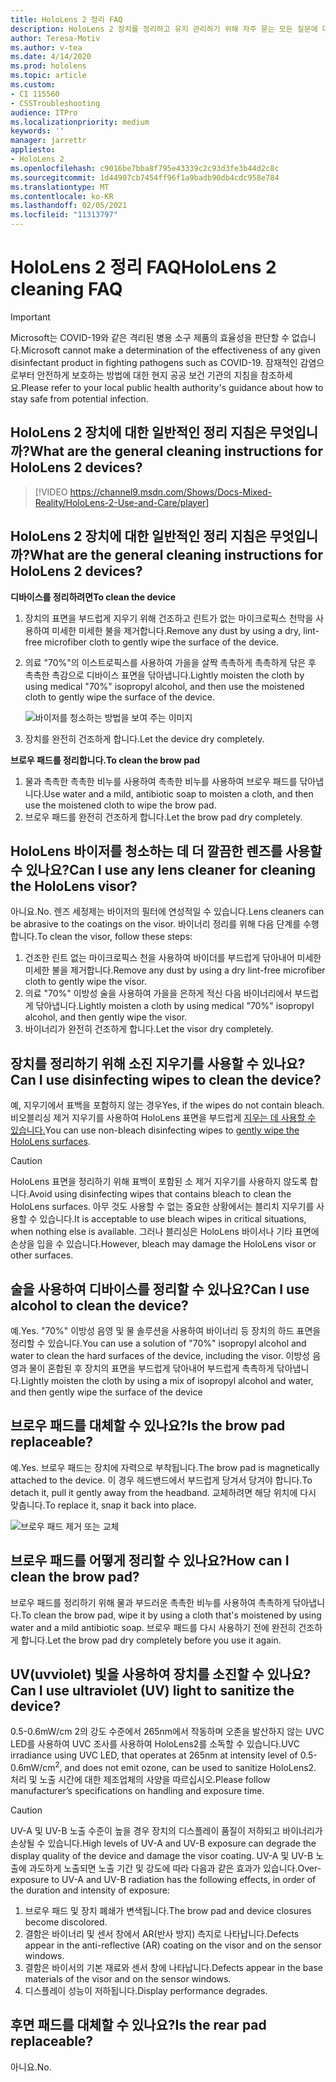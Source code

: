 ```yaml
---
title: HoloLens 2 정리 FAQ
description: HoloLens 2 장치를 정리하고 유지 관리하기 위해 자주 묻는 모든 질문에 대한 최신 답변을 얻습니다.
author: Teresa-Motiv
ms.author: v-tea
ms.date: 4/14/2020
ms.prod: hololens
ms.topic: article
ms.custom:
- CI 115560
- CSSTroubleshooting
audience: ITPro
ms.localizationpriority: medium
keywords: ''
manager: jarrettr
appliesto:
- HoloLens 2
ms.openlocfilehash: c9016be7bba8f795e43339c2c93d3fe3b44d2c8c
ms.sourcegitcommit: 1d44907cb7454ff96f1a9badb90db4cdc958e784
ms.translationtype: MT
ms.contentlocale: ko-KR
ms.lasthandoff: 02/05/2021
ms.locfileid: "11313797"
---
```

# <span data-ttu-id="06c85-103">HoloLens 2 정리 FAQ</span><span class="sxs-lookup"><span data-stu-id="06c85-103">HoloLens 2 cleaning FAQ</span></span>

> [!IMPORTANT]  
> <span data-ttu-id="06c85-104">Microsoft는 COVID-19와 같은 격리된 병용 소구 제품의 효율성을 판단할 수 없습니다.</span><span class="sxs-lookup"><span data-stu-id="06c85-104">Microsoft cannot make a determination of the effectiveness of any given disinfectant product in fighting pathogens such as COVID-19.</span></span> <span data-ttu-id="06c85-105">잠재적인 감염으로부터 안전하게 보호하는 방법에 대한 현지 공공 보건 기관의 지침을 참조하세요.</span><span class="sxs-lookup"><span data-stu-id="06c85-105">Please refer to your local public health authority's guidance about how to stay safe from potential infection.</span></span>  

## <span data-ttu-id="06c85-106">HoloLens 2 장치에 대한 일반적인 정리 지침은 무엇입니까?</span><span class="sxs-lookup"><span data-stu-id="06c85-106">What are the general cleaning instructions for HoloLens 2 devices?</span></span>

> [!VIDEO https://channel9.msdn.com/Shows/Docs-Mixed-Reality/HoloLens-2-Use-and-Care/player]
## <span data-ttu-id="06c85-107">HoloLens 2 장치에 대한 일반적인 정리 지침은 무엇입니까?</span><span class="sxs-lookup"><span data-stu-id="06c85-107">What are the general cleaning instructions for HoloLens 2 devices?</span></span>
<!-- <iframe src="https://channel9.msdn.com/Shows/Docs-Mixed-Reality/HoloLens-2-Use-and-Care/player" width="960" height="540" allowFullScreen frameBorder="0" title="HoloLens 2 Use and Care - Microsoft Channel 9 Video"></iframe> -->

**<span data-ttu-id="06c85-108">디바이스를 정리하려면</span><span class="sxs-lookup"><span data-stu-id="06c85-108">To clean the device</span></span>**

1. <span data-ttu-id="06c85-109">장치의 표면을 부드럽게 지우기 위해 건조하고 린트가 없는 마이크로픽스 천막을 사용하여 미세한 미세한 불을 제거합니다.</span><span class="sxs-lookup"><span data-stu-id="06c85-109">Remove any dust by using a dry, lint-free microfiber cloth to gently wipe the surface of the device.</span></span>
1. <span data-ttu-id="06c85-110">의료 "70%"의 이스트로픽스를 사용하여 가을을 살짝 촉촉하게 촉촉하게 닦은 후 촉촉한 촉감으로 디바이스 표면을 닦아냅니다.</span><span class="sxs-lookup"><span data-stu-id="06c85-110">Lightly moisten the cloth by using medical "70%" isopropyl alcohol, and then use the moistened cloth to gently wipe the surface of the device.</span></span>

   ![바이저를 청소하는 방법을 보여 주는 이미지](images/hololens-cleaning-visor.png)

1. <span data-ttu-id="06c85-112">장치를 완전히 건조하게 합니다.</span><span class="sxs-lookup"><span data-stu-id="06c85-112">Let the device dry completely.</span></span>

**<span data-ttu-id="06c85-113">브로우 패드를 정리합니다.</span><span class="sxs-lookup"><span data-stu-id="06c85-113">To clean the brow pad</span></span>**

1. <span data-ttu-id="06c85-114">물과 촉촉한 촉촉한 비누를 사용하여 촉촉한 비누를 사용하여 브로우 패드를 닦아냅니다.</span><span class="sxs-lookup"><span data-stu-id="06c85-114">Use water and a mild, antibiotic soap to moisten a cloth, and then use the moistened cloth to wipe the brow pad.</span></span>
1. <span data-ttu-id="06c85-115">브로우 패드를 완전히 건조하게 합니다.</span><span class="sxs-lookup"><span data-stu-id="06c85-115">Let the brow pad dry completely.</span></span>

## <span data-ttu-id="06c85-116">HoloLens 바이저를 청소하는 데 더 깔끔한 렌즈를 사용할 수 있나요?</span><span class="sxs-lookup"><span data-stu-id="06c85-116">Can I use any lens cleaner for cleaning the HoloLens visor?</span></span>

<span data-ttu-id="06c85-117">아니요.</span><span class="sxs-lookup"><span data-stu-id="06c85-117">No.</span></span> <span data-ttu-id="06c85-118">렌즈 세정제는 바이저의 필터에 연성적일 수 있습니다.</span><span class="sxs-lookup"><span data-stu-id="06c85-118">Lens cleaners can be abrasive to the coatings on the visor.</span></span> <span data-ttu-id="06c85-119">바이너리 정리를 위해 다음 단계를 수행합니다.</span><span class="sxs-lookup"><span data-stu-id="06c85-119">To clean the visor, follow these steps:</span></span>  

1. <span data-ttu-id="06c85-120">건조한 린트 없는 마이크로픽스 천을 사용하여 바이더를 부드럽게 닦아내어 미세한 미세한 불을 제거합니다.</span><span class="sxs-lookup"><span data-stu-id="06c85-120">Remove any dust by using a dry lint-free microfiber cloth to gently wipe the visor.</span></span>
1. <span data-ttu-id="06c85-121">의료 "70%" 이방성 술을 사용하여 가을을 은하게 적신 다음 바이너리에서 부드럽게 닦아냅니다.</span><span class="sxs-lookup"><span data-stu-id="06c85-121">Lightly moisten a cloth by using medical "70%" isopropyl alcohol, and then gently wipe the visor.</span></span>
1. <span data-ttu-id="06c85-122">바이너리가 완전히 건조하게 합니다.</span><span class="sxs-lookup"><span data-stu-id="06c85-122">Let the visor dry completely.</span></span>

## <span data-ttu-id="06c85-123">장치를 정리하기 위해 소진 지우기를 사용할 수 있나요?</span><span class="sxs-lookup"><span data-stu-id="06c85-123">Can I use disinfecting wipes to clean the device?</span></span>

<span data-ttu-id="06c85-124">예, 지우기에서 표백을 포함하지 않는 경우</span><span class="sxs-lookup"><span data-stu-id="06c85-124">Yes, if the wipes do not contain bleach.</span></span> <span data-ttu-id="06c85-125">비오블리싱 제거 지우기를 사용하여 HoloLens 표면을 부드럽게 [지우는 데 사용할 수 있습니다.](#what-are-the-general-cleaning-instructions-for-hololens-2-devices)</span><span class="sxs-lookup"><span data-stu-id="06c85-125">You can use non-bleach disinfecting wipes to [gently wipe the HoloLens surfaces](#what-are-the-general-cleaning-instructions-for-hololens-2-devices).</span></span>  

> [!CAUTION]  
> <span data-ttu-id="06c85-126">HoloLens 표면을 정리하기 위해 표백이 포함된 소 제거 지우기를 사용하지 않도록 합니다.</span><span class="sxs-lookup"><span data-stu-id="06c85-126">Avoid using disinfecting wipes that contains bleach to clean the HoloLens surfaces.</span></span> <span data-ttu-id="06c85-127">아무 것도 사용할 수 없는 중요한 상황에서는 블리치 지우기를 사용할 수 있습니다.</span><span class="sxs-lookup"><span data-stu-id="06c85-127">It is acceptable to use bleach wipes in critical situations, when nothing else is available.</span></span> <span data-ttu-id="06c85-128">그러나 블리싱은 HoloLens 바이서나 기타 표면에 손상을 입을 수 있습니다.</span><span class="sxs-lookup"><span data-stu-id="06c85-128">However, bleach may damage the HoloLens visor or other surfaces.</span></span>

## <span data-ttu-id="06c85-129">술을 사용하여 디바이스를 정리할 수 있나요?</span><span class="sxs-lookup"><span data-stu-id="06c85-129">Can I use alcohol to clean the device?</span></span>

<span data-ttu-id="06c85-130">예.</span><span class="sxs-lookup"><span data-stu-id="06c85-130">Yes.</span></span> <span data-ttu-id="06c85-131">"70%" 이방성 음영 및 물 솔루션을 사용하여 바이너리 등 장치의 하드 표면을 정리할 수 있습니다.</span><span class="sxs-lookup"><span data-stu-id="06c85-131">You can use a solution of "70%" isopropyl alcohol and water to clean the hard surfaces of the device, including the visor.</span></span> <span data-ttu-id="06c85-132">이방성 음영과 물이 혼합된 후 장치의 표면을 부드럽게 닦아내어 부드럽게 촉촉하게 닦아냅니다.</span><span class="sxs-lookup"><span data-stu-id="06c85-132">Lightly moisten the cloth by using a mix of isopropyl alcohol and water, and then gently wipe the surface of the device</span></span>

## <span data-ttu-id="06c85-133">브로우 패드를 대체할 수 있나요?</span><span class="sxs-lookup"><span data-stu-id="06c85-133">Is the brow pad replaceable?</span></span>

<span data-ttu-id="06c85-134">예.</span><span class="sxs-lookup"><span data-stu-id="06c85-134">Yes.</span></span> <span data-ttu-id="06c85-135">브로우 패드는 장치에 자력으로 부착됩니다.</span><span class="sxs-lookup"><span data-stu-id="06c85-135">The brow pad is magnetically attached to the device.</span></span> <span data-ttu-id="06c85-136">이 경우 헤드밴드에서 부드럽게 당겨서 당겨야 합니다.</span><span class="sxs-lookup"><span data-stu-id="06c85-136">To detach it, pull it gently away from the headband.</span></span> <span data-ttu-id="06c85-137">교체하려면 해당 위치에 다시 맞춥니다.</span><span class="sxs-lookup"><span data-stu-id="06c85-137">To replace it, snap it back into place.</span></span>

![브로우 패드 제거 또는 교체](images/hololens2-remove-browpad.png)

## <span data-ttu-id="06c85-139">브로우 패드를 어떻게 정리할 수 있나요?</span><span class="sxs-lookup"><span data-stu-id="06c85-139">How can I clean the brow pad?</span></span>

<span data-ttu-id="06c85-140">브로우 패드를 정리하기 위해 물과 부드러운 촉촉한 비누를 사용하여 촉촉하게 닦아냅니다.</span><span class="sxs-lookup"><span data-stu-id="06c85-140">To clean the brow pad, wipe it by using a cloth that's moistened by using water and a mild antibiotic soap.</span></span> <span data-ttu-id="06c85-141">브로우 패드를 다시 사용하기 전에 완전히 건조하게 합니다.</span><span class="sxs-lookup"><span data-stu-id="06c85-141">Let the brow pad dry completely before you use it again.</span></span>

## <span data-ttu-id="06c85-142">UV(uvviolet) 빛을 사용하여 장치를 소진할 수 있나요?</span><span class="sxs-lookup"><span data-stu-id="06c85-142">Can I use ultraviolet (UV) light to sanitize the device?</span></span>

<span data-ttu-id="06c85-143">0.5-0.6mW/cm 2의 강도 수준에서 265nm에서 작동하며 오존을 발산하지 않는 UVC LED를 사용하여 UVC 조사를 <sup> </sup> 사용하여 HoloLens2를 소독할 수 있습니다.</span><span class="sxs-lookup"><span data-stu-id="06c85-143">UVC irradiance using UVC LED, that operates at 265nm at intensity level of 0.5-0.6mW/cm<sup>2</sup>, and does not emit ozone, can be used to sanitize HoloLens2.</span></span> <span data-ttu-id="06c85-144">처리 및 노출 시간에 대한 제조업체의 사양을 따르십시오.</span><span class="sxs-lookup"><span data-stu-id="06c85-144">Please follow manufacturer’s specifications on handling and exposure time.</span></span>

> [!CAUTION]  
> <span data-ttu-id="06c85-145">UV-A 및 UV-B 노출 수준이 높을 경우 장치의 디스플레이 품질이 저하되고 바이너리가 손상될 수 있습니다.</span><span class="sxs-lookup"><span data-stu-id="06c85-145">High levels of UV-A and UV-B exposure can degrade the display quality of the device and damage the visor coating.</span></span> <span data-ttu-id="06c85-146">UV-A 및 UV-B 노출에 과도하게 노출되면 노출 기간 및 강도에 따라 다음과 같은 효과가 있습니다.</span><span class="sxs-lookup"><span data-stu-id="06c85-146">Over-exposure to UV-A and UV-B radiation has the following effects, in order of the duration and intensity of exposure:</span></span>
>  
> 1. <span data-ttu-id="06c85-147">브로우 패드 및 장치 폐쇄가 변색됩니다.</span><span class="sxs-lookup"><span data-stu-id="06c85-147">The brow pad and device closures become discolored.</span></span>
> 1. <span data-ttu-id="06c85-148">결함은 바이너리 및 센서 창에서 AR(반사 방지) 측지로 나타납니다.</span><span class="sxs-lookup"><span data-stu-id="06c85-148">Defects appear in the anti-reflective (AR) coating on the visor and on the sensor windows.</span></span>
> 1. <span data-ttu-id="06c85-149">결함은 바이서의 기본 재료와 센서 창에 나타납니다.</span><span class="sxs-lookup"><span data-stu-id="06c85-149">Defects appear in the base materials of the visor and on the sensor windows.</span></span>
> 1. <span data-ttu-id="06c85-150">디스플레이 성능이 저하됩니다.</span><span class="sxs-lookup"><span data-stu-id="06c85-150">Display performance degrades.</span></span>

## <span data-ttu-id="06c85-151">후면 패드를 대체할 수 있나요?</span><span class="sxs-lookup"><span data-stu-id="06c85-151">Is the rear pad replaceable?</span></span>

<span data-ttu-id="06c85-152">아니요.</span><span class="sxs-lookup"><span data-stu-id="06c85-152">No.</span></span>
